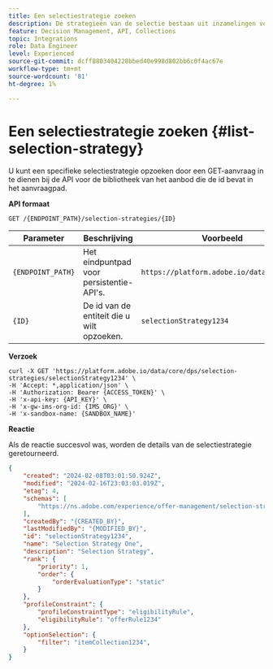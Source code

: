 ```yaml
---
title: Een selectiestrategie zoeken
description: De strategieën van de selectie bestaan uit inzamelingen verbonden aan beperkingen en rangschikkende methodes om aanbiedingen te bepalen.
feature: Decision Management, API, Collections
topic: Integrations
role: Data Engineer
level: Experienced
source-git-commit: dcff8803404228bbed40e998d802bb6c0f4ac67e
workflow-type: tm+mt
source-wordcount: '81'
ht-degree: 1%

---
```



# Een selectiestrategie zoeken {#list-selection-strategy}

U kunt een specifieke selectiestrategie opzoeken door een GET-aanvraag in te dienen bij de API voor de bibliotheek van het aanbod die de id bevat in het aanvraagpad.

**API formaat**

```http
GET /{ENDPOINT_PATH}/selection-strategies/{ID}
```

| Parameter | Beschrijving | Voorbeeld |
| --------- | ----------- | ------- |
| `{ENDPOINT_PATH}` | Het eindpuntpad voor persistentie-API&#39;s. | `https://platform.adobe.io/data/core/dps` |
| `{ID}` | De id van de entiteit die u wilt opzoeken. | `selectionStrategy1234` |

**Verzoek**

```shell
curl -X GET 'https://platform.adobe.io/data/core/dps/selection-strategies/selectionStrategy1234' \
-H 'Accept: *,application/json' \
-H 'Authorization: Bearer {ACCESS_TOKEN}' \
-H 'x-api-key: {API_KEY}' \
-H 'x-gw-ims-org-id: {IMS_ORG}' \
-H 'x-sandbox-name: {SANDBOX_NAME}'
```

**Reactie**

Als de reactie succesvol was, worden de details van de selectiestrategie geretourneerd.

```json
{
    "created": "2024-02-08T03:01:50.924Z",
    "modified": "2024-02-16T23:03:03.019Z",
    "etag": 4,
    "schemas": [
        "https://ns.adobe.com/experience/offer-management/selection-strategy;version=0.2"
    ],
    "createdBy": "{CREATED_BY}",
    "lastModifiedBy": "{MODIFIED_BY}",
    "id": "selectionStrategy1234",
    "name": "Selection Strategy One",
    "description": "Selection Strategy",
    "rank": {
        "priority": 1,
        "order": {
            "orderEvaluationType": "static"
        }
    },
    "profileConstraint": {
        "profileConstraintType": "eligibilityRule",
        "eligibilityRule": "offerRule1234"
    },
    "optionSelection": {
        "filter": "itemCollection1234",
    }
}
```
